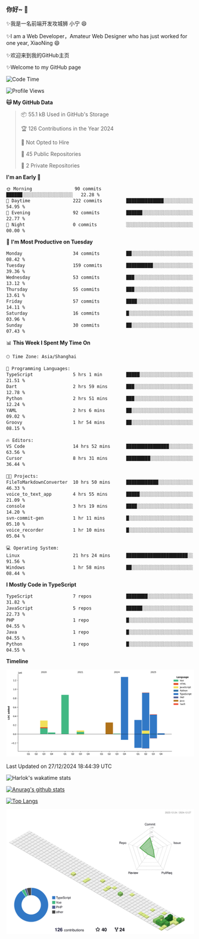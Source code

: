 ### 你好~  👋

✨我是一名前端开发攻城狮 小宁 😄

✨I am a Web Developer，Amateur Web Designer who has just worked for one year, XiaoNing 😄

✨欢迎来到我的GitHub主页

✨Welcome to my GitHub page
<!--
**7148505/7148505** is a ✨ _special_ ✨ repository because its `README.md` (this file) appears on your GitHub profile.

Here are some ideas to get you started:

- 🔭 I’m currently working on ...
- 🌱 I’m currently learning ...
- 👯 I’m looking to collaborate on ...
- 🤔 I’m looking for help with ...
- 💬 Ask me about ...
- 📫 How to reach me: ...
- 😄 Pronouns: ...
- ⚡ Fun fact: ...
-->

<!--START_SECTION:waka-->
![Code Time](http://img.shields.io/badge/Code%20Time-2%2C553%20hrs%2046%20mins-blue)

![Profile Views](http://img.shields.io/badge/Profile%20Views-0-blue)

**🐱 My GitHub Data** 

> 📦 55.1 kB Used in GitHub's Storage 
 > 
> 🏆 126 Contributions in the Year 2024
 > 
> 🚫 Not Opted to Hire
 > 
> 📜 45 Public Repositories 
 > 
> 🔑 2 Private Repositories 
 > 
**I'm an Early 🐤** 

```text
🌞 Morning                90 commits          ██████░░░░░░░░░░░░░░░░░░░   22.28 % 
🌆 Daytime                222 commits         ██████████████░░░░░░░░░░░   54.95 % 
🌃 Evening                92 commits          ██████░░░░░░░░░░░░░░░░░░░   22.77 % 
🌙 Night                  0 commits           ░░░░░░░░░░░░░░░░░░░░░░░░░   00.00 % 
```
📅 **I'm Most Productive on Tuesday** 

```text
Monday                   34 commits          ██░░░░░░░░░░░░░░░░░░░░░░░   08.42 % 
Tuesday                  159 commits         ██████████░░░░░░░░░░░░░░░   39.36 % 
Wednesday                53 commits          ███░░░░░░░░░░░░░░░░░░░░░░   13.12 % 
Thursday                 55 commits          ███░░░░░░░░░░░░░░░░░░░░░░   13.61 % 
Friday                   57 commits          ████░░░░░░░░░░░░░░░░░░░░░   14.11 % 
Saturday                 16 commits          █░░░░░░░░░░░░░░░░░░░░░░░░   03.96 % 
Sunday                   30 commits          ██░░░░░░░░░░░░░░░░░░░░░░░   07.43 % 
```


📊 **This Week I Spent My Time On** 

```text
🕑︎ Time Zone: Asia/Shanghai

💬 Programming Languages: 
TypeScript               5 hrs 1 min         █████░░░░░░░░░░░░░░░░░░░░   21.51 % 
Dart                     2 hrs 59 mins       ███░░░░░░░░░░░░░░░░░░░░░░   12.78 % 
Python                   2 hrs 51 mins       ███░░░░░░░░░░░░░░░░░░░░░░   12.24 % 
YAML                     2 hrs 6 mins        ██░░░░░░░░░░░░░░░░░░░░░░░   09.02 % 
Groovy                   1 hr 54 mins        ██░░░░░░░░░░░░░░░░░░░░░░░   08.15 % 

🔥 Editors: 
VS Code                  14 hrs 52 mins      ████████████████░░░░░░░░░   63.56 % 
Cursor                   8 hrs 31 mins       █████████░░░░░░░░░░░░░░░░   36.44 % 

🐱‍💻 Projects: 
FileToMarkdownConverter  10 hrs 50 mins      ████████████░░░░░░░░░░░░░   46.33 % 
voice_to_text_app        4 hrs 55 mins       █████░░░░░░░░░░░░░░░░░░░░   21.09 % 
console                  3 hrs 19 mins       ████░░░░░░░░░░░░░░░░░░░░░   14.20 % 
svn-commit-gen           1 hr 11 mins        █░░░░░░░░░░░░░░░░░░░░░░░░   05.10 % 
voice_recorder           1 hr 10 mins        █░░░░░░░░░░░░░░░░░░░░░░░░   05.04 % 

💻 Operating System: 
Linux                    21 hrs 24 mins      ███████████████████████░░   91.56 % 
Windows                  1 hr 58 mins        ██░░░░░░░░░░░░░░░░░░░░░░░   08.44 % 
```

**I Mostly Code in TypeScript** 

```text
TypeScript               7 repos             ████████░░░░░░░░░░░░░░░░░   31.82 % 
JavaScript               5 repos             ██████░░░░░░░░░░░░░░░░░░░   22.73 % 
PHP                      1 repo              █░░░░░░░░░░░░░░░░░░░░░░░░   04.55 % 
Java                     1 repo              █░░░░░░░░░░░░░░░░░░░░░░░░   04.55 % 
Python                   1 repo              █░░░░░░░░░░░░░░░░░░░░░░░░   04.55 % 
```



**Timeline**

![Lines of Code chart](https://raw.githubusercontent.com/littleCareless/littleCareless/master/assets/bar_graph.png)


 Last Updated on 27/12/2024 18:44:39 UTC
<!--END_SECTION:waka-->
![Harlok's wakatime stats](https://github-readme-stats.vercel.app/api/wakatime?username=littleCareless)

[![Anurag's github stats](https://github-readme-stats.vercel.app/api?username=littleCareless)](https://github.com/anuraghazra/github-readme-stats)

[![Top Langs](https://github-readme-stats.vercel.app/api/top-langs/?username=littleCareless&layout=compact)](https://github.com/anuraghazra/github-readme-stats)

![](./profile-3d-contrib/profile-green-animate.svg)